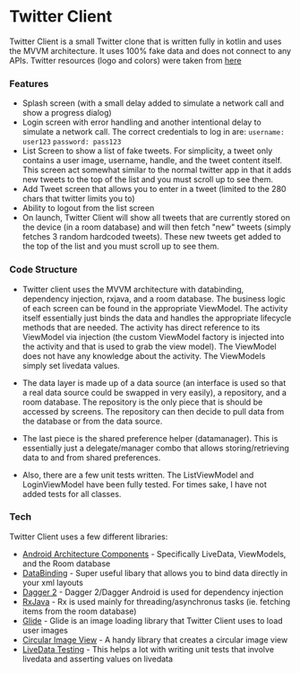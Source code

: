 # Twitter Client

Twitter Client is a small Twitter clone that is written fully in kotlin and uses the MVVM architecture.  It uses 100% fake data and does not connect to any APIs.  Twitter resources (logo and colors) were taken from [here](https://about.twitter.com/en_us/company/brand-resources.html)

### Features

  - Splash screen (with a small delay added to simulate a network call and show a progress dialog)
  - Login screen with error handling and another intentional delay to simulate a network call.  The correct credentials to log in are:
    `username: user123`
    `password: pass123`
  - List Screen to show a list of fake tweets.  For simplicity, a tweet only contains a user image, username, handle, and the tweet content itself.  This screen act somewhat similar to the normal twitter app in that it adds new tweets to the top of the list and you must scroll up to see them.
  - Add Tweet screen that allows you to enter in a tweet (limited to the 280 chars that twitter limits you to)
  - Ability to logout from the list screen
  - On launch, Twitter Client will show all tweets that are currently stored on the device (in a room database) and will then fetch "new" tweets (simply fetches 3 random hardcoded tweets).  These new tweets get added to the top of the list and you must scroll up to see them.

### Code Structure

 - Twitter client uses the MVVM architecture with databinding, dependency injection, rxjava, and a room database.  The business logic of each screen can be found in the appropriate ViewModel.  The activity itself essentially just binds the data and handles the appropriate lifecycle methods that are needed.  The activity has direct reference to its ViewModel via injection (the custom ViewModel factory is injected into the activity and that is used to grab the view model).  The ViewModel does not have any knowledge about the activity.  The ViewModels simply set livedata values.

 - The data layer is made up of a data source (an interface is used so that a real data source could be swapped in very easily), a repository, and a room database.  The repository is the only piece that is should be accessed by screens.  The repository can then decide to pull data from the database or from the data source.

 - The last piece is the shared preference helper (datamanager).  This is essentially just a delegate/manager combo that allows storing/retrieving data to and from shared preferences.

 - Also, there are a few unit tests written.  The ListViewModel and LoginViewModel have been fully tested.  For times sake, I have not added tests for all classes.


### Tech

Twitter Client uses a few different libraries:

* [Android Architecture Components](https://developer.android.com/topic/libraries/architecture) - Specifically LiveData, ViewModels, and the Room database
* [DataBinding](https://developer.android.com/topic/libraries/data-binding) - Super useful libary that allows you to bind data directly in your xml layouts
* [Dagger 2](https://github.com/google/dagger) - Dagger 2/Dagger Android is used for dependency injection
* [RxJava](https://github.com/ReactiveX/RxJava) - Rx is used mainly for threading/asynchronus tasks (ie. fetching items from the room database)
* [Glide](https://github.com/bumptech/glide) - Glide is an image loading library that Twitter Client uses to load user images
* [Circular Image View](https://github.com/hdodenhof/CircleImageView) - A handy library that creates a circular image view
* [LiveData Testing](https://github.com/jraska/livedata-testing) - This helps a lot with writing unit tests that involve livedata and asserting values on livedata
